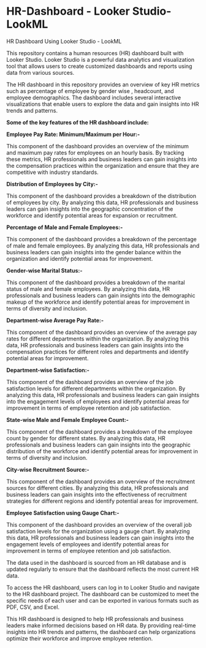 # HR-Dashboard - Looker Studio-LookML
HR Dashboard Using Looker Studio - LookML

This repository contains a human resources (HR) dashboard built with Looker Studio. Looker Studio is a powerful data analytics and visualization tool that allows users to create customized dashboards and reports using data from various sources.

The HR dashboard in this repository provides an overview of key HR metrics such as percentage of employee by gender wise , headcount, and employee demographics. The dashboard includes several interactive visualizations that enable users to explore the data and gain insights into HR trends and patterns.

**Some of the key features of the HR dashboard include:**

**Employee Pay Rate: Minimum/Maximum per Hour:-**

This component of the dashboard provides an overview of the minimum and maximum pay rates for employees on an hourly basis. By tracking these metrics, HR professionals and business leaders can gain insights into the compensation practices within the organization and ensure that they are competitive with industry standards.

**Distribution of Employees by City:-**

This component of the dashboard provides a breakdown of the distribution of employees by city. By analyzing this data, HR professionals and business leaders can gain insights into the geographic concentration of the workforce and identify potential areas for expansion or recruitment.

**Percentage of Male and Female Employees:-**

This component of the dashboard provides a breakdown of the percentage of male and female employees. By analyzing this data, HR professionals and business leaders can gain insights into the gender balance within the organization and identify potential areas for improvement.

**Gender-wise Marital Status:-**

This component of the dashboard provides a breakdown of the marital status of male and female employees. By analyzing this data, HR professionals and business leaders can gain insights into the demographic makeup of the workforce and identify potential areas for improvement in terms of diversity and inclusion.

**Department-wise Average Pay Rate:-**

This component of the dashboard provides an overview of the average pay rates for different departments within the organization. By analyzing this data, HR professionals and business leaders can gain insights into the compensation practices for different roles and departments and identify potential areas for improvement.

**Department-wise Satisfaction:-**

This component of the dashboard provides an overview of the job satisfaction levels for different departments within the organization. By analyzing this data, HR professionals and business leaders can gain insights into the engagement levels of employees and identify potential areas for improvement in terms of employee retention and job satisfaction.

**State-wise Male and Female Employee Count:-**

This component of the dashboard provides a breakdown of the employee count by gender for different states. By analyzing this data, HR professionals and business leaders can gain insights into the geographic distribution of the workforce and identify potential areas for improvement in terms of diversity and inclusion.

**City-wise Recruitment Source:-**

This component of the dashboard provides an overview of the recruitment sources for different cities. By analyzing this data, HR professionals and business leaders can gain insights into the effectiveness of recruitment strategies for different regions and identify potential areas for improvement.

**Employee Satisfaction using Gauge Chart:-**

This component of the dashboard provides an overview of the overall job satisfaction levels for the organization using a gauge chart. By analyzing this data, HR professionals and business leaders can gain insights into the engagement levels of employees and identify potential areas for improvement in terms of employee retention and job satisfaction.

The data used in the dashboard is sourced from an HR database and is updated regularly to ensure that the dashboard reflects the most current HR data.

To access the HR dashboard, users can log in to Looker Studio and navigate to the HR dashboard project. The dashboard can be customized to meet the specific needs of each user and can be exported in various formats such as PDF, CSV, and Excel.

This HR dashboard is designed to help HR professionals and business leaders make informed decisions based on HR data. By providing real-time insights into HR trends and patterns, the dashboard can help organizations optimize their workforce and improve employee retention.
